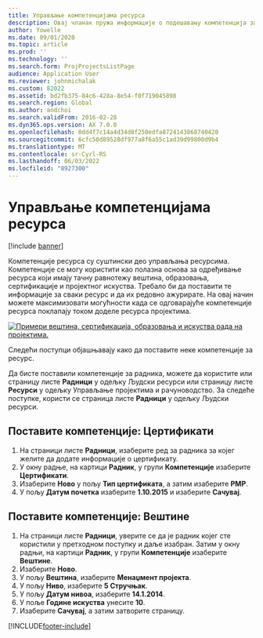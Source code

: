 ```yaml
---
title: Управљање компетенцијама ресурса
description: Овај чланак пружа информације о подешавању компетенција за пројектне ресурсе.
author: Yowelle
ms.date: 09/01/2020
ms.topic: article
ms.prod: ''
ms.technology: ''
ms.search.form: ProjProjectsListPage
audience: Application User
ms.reviewer: johnmichalak
ms.custom: 82022
ms.assetid: bd2fb375-84c6-428a-8e54-f0f719045898
ms.search.region: Global
ms.author: andchoi
ms.search.validFrom: 2016-02-28
ms.dyn365.ops.version: AX 7.0.0
ms.openlocfilehash: 0dd4f7c14a4d34d8f250edfa8724143868740420
ms.sourcegitcommit: 6cfc50d89528df977a8f6a55c1ad39d99800d9b4
ms.translationtype: MT
ms.contentlocale: sr-Cyrl-RS
ms.lasthandoff: 06/03/2022
ms.locfileid: "8927300"
---
```

# <a name="manage-resource-competencies"></a>Управљање компетенцијама ресурса

[!include [banner](../includes/banner.md)]

Компетенције ресурса су суштински део управљања ресурсима. Компетенције се могу користити као полазна основа за одређивање ресурса који имају тачну равнотежу вештина, образовања, сертификације и пројектног искуства. Требало би да поставити те информације за сваки ресурс и да их редовно ажурирате. На овај начин можете максимизовати могућности када се одговарајуће компетенције ресурса поклапају током доделе ресурса пројектима.

[![Примери вештина, сертификација, образовања и искуства рада на пројектима.](./media/projectresourcing06-1024x383.jpg)](./media/projectresourcing06.jpg)

Следећи поступци објашњавају како да поставите неке компетенције за ресурс.

Да бисте поставили компетенције за радника, можете да користите или страницу листе **Радници** у одељку Људски ресурси или страницу листе **Ресурси** у одељку Управљање пројектима и рачуноводство. За следеће поступке, користи се страница листе **Радници** у одељку Људски ресурси.

## <a name="set-up-competencies-certificates"></a>Поставите компетенције: Цертификати

1. На страници листе **Радници**, изаберите ред за радника за којег желите да додате информације о цертификату.
2. У окну радње, на картици **Радник**, у групи **Компетенције** изаберите **Цертификати**.
3. Изаберите **Ново** у пољу **Тип цертификата**, а затим изаберите **PMP**.
4. У пољу **Датум почетка** изаберите **1.10.2015** и изаберите **Сачувај**.

## <a name="set-up-competencies-skills"></a>Поставите компетенције: Вештине

1. На страници листе **Радници**, уверите се да је радник којег сте користили у претходном поступку и даље изабран. Затим у окну радњи, на картици **Радник**, у групи **Компетенције** изаберите **Вештине**.
2. Изаберите **Ново**.
3. У пољу **Вештина**, изаберите **Менаџмент пројекта**.
4. У пољу **Ниво**, изаберите **5 Стручњак**.
5. У пољу **Датум нивоа**, изаберите **14.1.2014**.
6. У поље **Године искуства** унесите **10**.
7. Изаберите **Сачувај**, а затим затворите страницу.


[!INCLUDE[footer-include](../includes/footer-banner.md)]